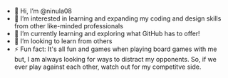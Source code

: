 - 👋 Hi, I’m @ninula08
- 👀 I’m interested in learning and expanding my coding and design skills from other like-minded professionals
- 🌱 I’m currently learning and exploring what GitHub has to offer!
- 💞️ I’m looking to learn from others
- ⚡ Fun fact: It's all fun and games when playing board games with me but, I am always looking for ways to distract my opponents.  So, if we ever play against each other, watch out for my competitve side.
<!---
ninula08/ninula08 is a ✨ special ✨ repository because its `README.md` (this file) appears on your GitHub profile.
You can click the Preview link to take a look at your changes.
--->
